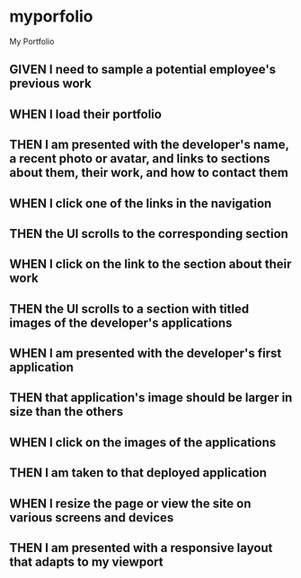 # myporfolio
My Portfolio


## GIVEN I need to sample a potential employee's previous work
## WHEN I load their portfolio
## THEN I am presented with the developer's name, a recent photo or avatar, and links to sections about them, their work, and how to contact them
## WHEN I click one of the links in the navigation
## THEN the UI scrolls to the corresponding section
## WHEN I click on the link to the section about their work
## THEN the UI scrolls to a section with titled images of the developer's applications
## WHEN I am presented with the developer's first application
## THEN that application's image should be larger in size than the others
## WHEN I click on the images of the applications
## THEN I am taken to that deployed application
## WHEN I resize the page or view the site on various screens and devices
## THEN I am presented with a responsive layout that adapts to my viewport

